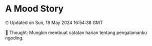 # A Mood Story

⏰ Updated on Sun, 19 May 2024 16:54:38 GMT

💭 Thought: Mungkin membuat catatan harian tentang pengalamanku ngoding.

